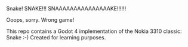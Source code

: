 Snake! SNAKE!!! SNAAAAAAAAAAAAAAAKE!!!!!!

Ooops, sorry. Wrong game!

This repo contains a Godot 4 implementation of the Nokia 3310 classic: Snake :-)
Created for learning purposes.
